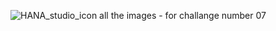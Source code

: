 ![HANA_studio_icon](https://user-images.githubusercontent.com/81314847/115065912-c7ea6680-9ebc-11eb-9ba0-7592ceb361b7.png)
all the images - for challange number  07 

